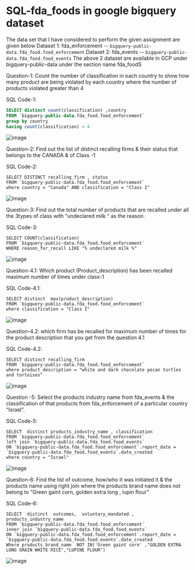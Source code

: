# SQL-fda_foods in google bigquery dataset

The data set that I have considered to perform the given assignment are given below 
Dataset 1: fda_enforcement -- `bigquery-public-data.fda_food.food_enforcement`
Dataset 2: fda_events -- `bigquery-public-data.fda_food.food_events`
The above 2 dataset are available in GCP under bigquery-public-data under the section name fda_foodS

Question-1:
Count the number of classification in each country   to show how many product are being violated by each country where the number of products violated greater than  4

SQL Code-1:

```sql
SELECT distinct count(classification) ,country
FROM `bigquery-public-data.fda_food.food_enforcement` 
group by country
having count(classification) > 4
```

![image](https://user-images.githubusercontent.com/89524685/131256847-a73e7157-db6d-45e4-82d2-211dd1a15a11.png)





Question-2:
Find out the list of distinct recalling firms & their status that belongs to the CANADA & of Class -1


SQL Code-2:

```
SELECT DISTINCT recalling_firm , status
FROM `bigquery-public-data.fda_food.food_enforcement` 
where country = "Canada" AND classification = "Class I"
```
 
![image](https://user-images.githubusercontent.com/89524685/131257232-5d59a626-e450-419e-8a27-46a10611f9d2.png)





Question-3:
Find out the total number of products that are recalled under all the 3types of class with “undeclared milk “ as the reason.


SQL Code-3:

```
SELECT COUNT(classification)
FROM `bigquery-public-data.fda_food.food_enforcement` 
WHERE reason_for_recall LIKE "% undeclared milk %"
```

![image](https://user-images.githubusercontent.com/89524685/131256947-ee9ef2ef-e79c-4d70-9b95-bb8d635a7268.png)





Question-4.1:
Which product (Product_description) has been recalled maximum number of times under class-1


SQL Code-4.1:

```
SELECT distinct  max(product_description) 
FROM `bigquery-public-data.fda_food.food_enforcement` 
where classification = "Class I"
```

![image](https://user-images.githubusercontent.com/89524685/131256967-69f710c4-6542-4090-a5ba-674a23b45644.png)






Question-4.2:
which firm has be recalled for maximum number of times for the product description that you get from the question 4.1


SQL Code-4.2: 

```
SELECT distinct recalling_firm
FROM `bigquery-public-data.fda_food.food_enforcement` 
where product_description = "white and dark chocolate pecan turtles and tortoises"
```

![image](https://user-images.githubusercontent.com/89524685/131256989-324d6ee0-a4f2-4256-937d-5dcb7062a383.png)





Question -5:
Select the products industry name from fda_events & the classification of that products from fda_enforcement of a particular country “Israel”. 


SQL Code-5:

```
SELECT  distinct products_industry_name , classification
FROM `bigquery-public-data.fda_food.food_enforcement`
left join `bigquery-public-data.fda_food.food_events`
ON `bigquery-public-data.fda_food.food_enforcement`.report_date = `bigquery-public-data.fda_food.food_events`.date_created
where country = "Israel"
```

![image](https://user-images.githubusercontent.com/89524685/131257021-56ba8991-d756-4751-b40f-6e63ffc0ea94.png)





Question-6:
Find the list of outcome, how/who it was initiated it & the products name using right join where the products brand name does not belong to “Green gaint corn, golden extra long , lupin flour”



SQL Code-6:

```
SELECT  distinct  outcomes,  voluntary_mandated , products_industry_name
FROM `bigquery-public-data.fda_food.food_enforcement`
inner join `bigquery-public-data.fda_food.food_events`
ON `bigquery-public-data.fda_food.food_enforcement`.report_date = `bigquery-public-data.fda_food.food_events`.date_created
Where products_brand_name  NOT IN('Green gaint corn' ,"GOLDEN EXTRA LONG GRAIN WHITE RICE","LUPINE FLOUR") 
```

![image](https://user-images.githubusercontent.com/89524685/131257037-e06be409-691e-42bd-9363-a735d53d2990.png)





